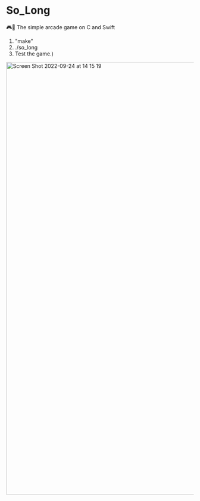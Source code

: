 # So_Long
🎮👾 The simple arcade game on C and Swift

1. "make"
2. ./so_long
3. Test the game.)

<img width="1162" alt="Screen Shot 2022-09-24 at 14 15 19" src="https://user-images.githubusercontent.com/79263534/192095323-56ee756e-03fc-4700-b11e-719a8dc4c2a9.png">
